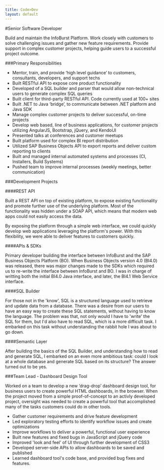 ```yaml
---
title: Code>Dev
layout: default
---
```


#Senior Software Developer

Build and maintain the InfoBurst Platform. Work closely with customers to solve challenging issues and gather new feature requirements. Provide support in complex customer projects, helping guide users to a successful project outcome.

###Primary Responsibilities

+ Mentor, train, and provide ‘high level guidance’ to customers, consultants, developers, and support techs
+ Built RESTful API to expose core product functionality
+ Developed of a SQL builder and parser that would allow non-technical users to generate complex SQL queries
+ Built client for third-party RESTful API. Code currently used at 100+ sites
+ Built .NET to Java ‘bridge’, to communicate between .NET platform and Java SDK
+ Manage complex customer projects to deliver successful, on-time projects
+ Develop web based, line of business applications, for customer projects utilizing AngularJS, Bootstrap, jQuery, and KendoUI 
+ Presented talks at conferences and customer meetups
+ Built platform used for complex BI report distribution 
+ Utilized SAP Business Objects API to export reports and deliver custom reporting to clients
+ Built and managed internal automated systems and processes (CI, Installers, Build Systems)
+ Pushed team to improve internal processes (weekly meetings, better communication) 

###Development Projects

####REST API

Built a REST API on top of existing platform, to expose existing functionality and promote further use of the underlying platform. Most of the functionality was hidden under a SOAP API, which means that modern web apps could not easily access the data.

By exposing the platform through a simple web interface, we could quickly develop web applications leveraging the platform's power. With this flexibility, we were able to deliver features to customers quickly.

####APIs & SDKs

Primary developer building the interface between InfoBurst and the SAP Business Objects Platform (BO).
When Business Objects version 4.0 (BI4.0) was released, there was major changes made to the SDKs which required us to re-write the interface between InfoBurst and BO. I was in charge of writting both the initial BI4.0 Java interface, and later, the BI4.1 Web Service interface.

####SQL Builder

For those not in the 'know', SQL is a structured language used to retrieve and update data from a database.
There was a desire from our users to have an easy way to create these SQL statements, without having to know the 
language. The problem was that, not only would I have to 'write' the SQL for them, but I'd also have to read SQL,
which is a more difficult task. I embarked on this task without understanding the rabbit hole I was about to 
go down.

####Semantic Layer

After building the basics of the SQL Builder, and understanding how to read and generate SQL, I embarked on an even more ambitious task: could I look at a whole database and generate SQL based on its structure? The answer turned out to be yes.

###Team Lead - Dashboard Design Tool

Worked on a team to develop a new ‘drag-drop’ dashboard design tool, for business users to create powerful HTML dashboards, in the browser. When the project moved from a simple proof-of-concept to an activly developed project, oversight was needed to create a powerful tool that accomplished many of the tasks customers could do in other tools.

+ Gather customer requirements and drive feature development
+ Led exploratory testing efforts to identify workflow issues and create optimizations 
+ Improve workflows to deliver a powerful, functional user experience
+ Built new features and fixed bugs in JavaScript and jQuery code
+ Improved 'look and feel' of UI through further development of CSS3
+ Developed server-side APIs to allow dashboards to be saved and published
+ Learned dashboard tool's code base, and provided bug fixes and features.
